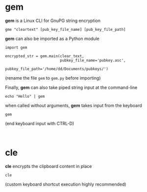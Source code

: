 # gem

**gem** is a Linux CLI for GnuPG string encryption
    
    gme "cleartext" [pub_key_file_name] [pub_key_file_path]
    
**gem** can also be imported as a Python module

    import gem
    
    encrypted_str = gem.main(clear_text, 
                             pubkey_file_name='pubkey.asc', 
                             pubkey_file_path='/home/dd/Documents/pubkeys/')
   (rename the file `gem` to `gem.py` before importing)


Finally, **gem** can also take piped string input at the command-line

    echo "Hello" | gem
    
when called without arguments, **gem** takes input from the keyboard

    gem
    
(end keyboard input with CTRL-D)

<br>

# cle

**cle** encrypts the clipboard content in place

    cle
    
(custom keyboard shortcut execution highly recommended)
